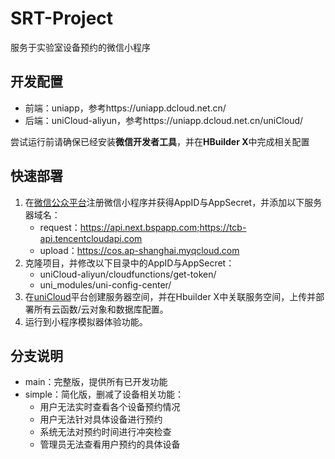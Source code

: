 # SRT-Project
服务于实验室设备预约的微信小程序

## 开发配置

+ 前端：uniapp，参考https://uniapp.dcloud.net.cn/
+ 后端：uniCloud-aliyun，参考https://uniapp.dcloud.net.cn/uniCloud/

尝试运行前请确保已经安装**微信开发者工具**，并在**HBuilder X**中完成相关配置

## 快速部署

1. 在[微信公众平台](https://mp.weixin.qq.com/)注册微信小程序并获得AppID与AppSecret，并添加以下服务器域名：
   + request：https://api.next.bspapp.com;https://tcb-api.tencentcloudapi.com
   + upload：https://cos.ap-shanghai.myqcloud.com
2. 克隆项目，并修改以下目录中的AppID与AppSecret：
   + uniCloud-aliyun/cloudfunctions/get-token/
   + uni_modules/uni-config-center/
3. 在[uniCloud](https://unicloud.dcloud.net.cn)平台创建服务器空间，并在Hbuilder X中关联服务空间，上传并部署所有云函数/云对象和数据库配置。
4. 运行到小程序模拟器体验功能。

## 分支说明

+ main：完整版，提供所有已开发功能
+ simple：简化版，删减了设备相关功能：
  + 用户无法实时查看各个设备预约情况
  + 用户无法针对具体设备进行预约
  + 系统无法对预约时间进行冲突检查
  + 管理员无法查看用户预约的具体设备